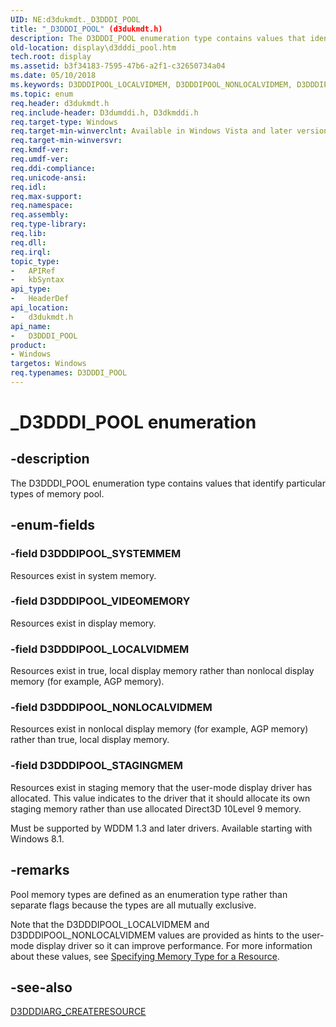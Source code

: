 ```yaml
---
UID: NE:d3dukmdt._D3DDDI_POOL
title: "_D3DDDI_POOL" (d3dukmdt.h)
description: The D3DDDI_POOL enumeration type contains values that identify particular types of memory pool.
old-location: display\d3dddi_pool.htm
tech.root: display
ms.assetid: b3f34183-7595-47b6-a2f1-c32650734a04
ms.date: 05/10/2018
ms.keywords: D3DDDIPOOL_LOCALVIDMEM, D3DDDIPOOL_NONLOCALVIDMEM, D3DDDIPOOL_STAGINGMEM, D3DDDIPOOL_SYSTEMMEM, D3DDDIPOOL_VIDEOMEMORY, D3DDDI_POOL, D3DDDI_POOL enumeration [Display Devices], D3D_other_Structs_859cbea4-6000-4906-a3f4-3ff6ea4caa7b.xml, _D3DDDI_POOL, d3dukmdt/D3DDDIPOOL_LOCALVIDMEM, d3dukmdt/D3DDDIPOOL_NONLOCALVIDMEM, d3dukmdt/D3DDDIPOOL_STAGINGMEM, d3dukmdt/D3DDDIPOOL_SYSTEMMEM, d3dukmdt/D3DDDIPOOL_VIDEOMEMORY, d3dukmdt/D3DDDI_POOL, display.d3dddi_pool
ms.topic: enum
req.header: d3dukmdt.h
req.include-header: D3dumddi.h, D3dkmddi.h
req.target-type: Windows
req.target-min-winverclnt: Available in Windows Vista and later versions of the Windows operating systems.
req.target-min-winversvr: 
req.kmdf-ver: 
req.umdf-ver: 
req.ddi-compliance: 
req.unicode-ansi: 
req.idl: 
req.max-support: 
req.namespace: 
req.assembly: 
req.type-library: 
req.lib: 
req.dll: 
req.irql: 
topic_type:
-	APIRef
-	kbSyntax
api_type:
-	HeaderDef
api_location:
-	d3dukmdt.h
api_name:
-	D3DDDI_POOL
product:
- Windows
targetos: Windows
req.typenames: D3DDDI_POOL
---
```


# _D3DDDI_POOL enumeration


## -description


The D3DDDI_POOL enumeration type contains values that identify particular types of memory pool.


## -enum-fields




### -field D3DDDIPOOL_SYSTEMMEM

Resources exist in system memory.


### -field D3DDDIPOOL_VIDEOMEMORY

Resources exist in display memory.


### -field D3DDDIPOOL_LOCALVIDMEM

Resources exist in true, local display memory rather than nonlocal display memory (for example, AGP memory).


### -field D3DDDIPOOL_NONLOCALVIDMEM

Resources exist in nonlocal display memory (for example, AGP memory) rather than true, local display memory.


### -field D3DDDIPOOL_STAGINGMEM

Resources exist in staging memory that the user-mode display driver has allocated. This value indicates to the driver that it should allocate its own staging memory rather than use allocated Direct3D 10Level 9 memory.

Must be supported by WDDM 1.3 and later drivers. Available starting with Windows 8.1.


## -remarks



Pool memory types are defined as an enumeration type rather than separate flags because the types are all mutually exclusive.

Note that the D3DDDIPOOL_LOCALVIDMEM and D3DDDIPOOL_NONLOCALVIDMEM values are provided as hints to the user-mode display driver so it can improve performance. For more information about these values, see <a href="https://msdn.microsoft.com/b4691de0-d3c9-4a6f-a9f4-aafb22ea3e97">Specifying Memory Type for a Resource</a>.




## -see-also




<a href="https://msdn.microsoft.com/library/windows/hardware/ff542963">D3DDDIARG_CREATERESOURCE</a>
 

 

